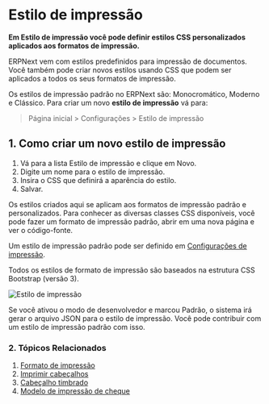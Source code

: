 # Estilo de impressão



**Em Estilo de impressão você pode definir estilos CSS personalizados aplicados aos formatos de impressão.**


ERPNext vem com estilos predefinidos para impressão de documentos. Você também pode criar novos estilos usando CSS que podem ser aplicados a todos os seus formatos de impressão.


Os estilos de impressão padrão no ERPNext são: Monocromático, Moderno e Clássico.
Para criar um novo **estilo de impressão** vá para:


> Página inicial > Configurações > Estilo de impressão


## 1. Como criar um novo estilo de impressão


1. Vá para a lista Estilo de impressão e clique em Novo.
2. Digite um nome para o estilo de impressão.
3. Insira o CSS que definirá a aparência do estilo.
4. Salvar.


Os estilos criados aqui se aplicam aos formatos de impressão padrão e personalizados. Para conhecer as diversas classes CSS disponíveis, você pode fazer um formato de impressão padrão, abrir em uma nova página e ver o código-fonte.


Um estilo de impressão padrão pode ser definido em [Configurações de impressão](/docs/pt/setting-up/print/print-settings).


Todos os estilos de formato de impressão são baseados na estrutura CSS Bootstrap (versão 3).


![Estilo de impressão](/files/print-style.png)


Se você ativou o modo de desenvolvedor e marcou Padrão, o sistema irá gerar o arquivo JSON para o estilo de impressão. Você pode contribuir com um estilo de impressão padrão com isso.


### 2. Tópicos Relacionados


1. [Formato de impressão](/docs/pt/setting-up/print/print-format)
2. [Imprimir cabeçalhos](/docs/pt/setting-up/print/print-headings)
3. [Cabeçalho timbrado](/docs/pt/setting-up/print/letter-head)
4. [Modelo de impressão de cheque](/docs/pt/setting-up/print/cheque-print-template)



